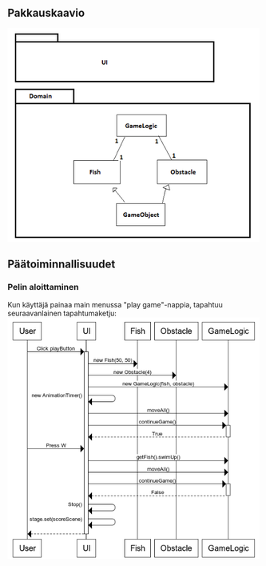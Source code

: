 
## Pakkauskaavio

<img src="https://github.com/tulma95/ot-harjoitustyo/blob/master/documentation/Kuvat/Pakkauskaavio.png" width="750">


## Päätoiminnallisuudet

### Pelin aloittaminen

Kun käyttäjä painaa main menussa "play game"-nappia, tapahtuu seuraavanlainen tapahtumaketju:
<img src="https://github.com/tulma95/ot-harjoitustyo/blob/master/documentation/Kuvat/Sekvenssikaavio.png" width="750">


